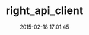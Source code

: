 ---
layout: post
title:  "right_api_client"
repo:   "rightscale/right_api_client"
date:   2015-02-18 17:01:45
gemurl: https://github.com/rightscale/right_api_client
---